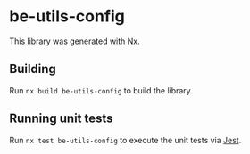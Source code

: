 # be-utils-config

This library was generated with [Nx](https://nx.dev).

## Building

Run `nx build be-utils-config` to build the library.

## Running unit tests

Run `nx test be-utils-config` to execute the unit tests via [Jest](https://jestjs.io).
